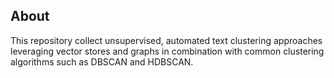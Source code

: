 ## About

This repository collect unsupervised, automated text clustering approaches leveraging vector stores and graphs in combination with common clustering algorithms such as DBSCAN and HDBSCAN.